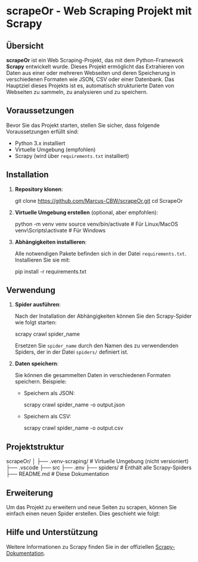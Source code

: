 
# scrapeOr - Web Scraping Projekt mit Scrapy

## Übersicht

**scrapeOr** ist ein Web Scraping-Projekt, das mit dem Python-Framework **Scrapy** entwickelt wurde. Dieses Projekt ermöglicht das Extrahieren von Daten aus einer oder mehreren Webseiten und deren Speicherung in verschiedenen Formaten wie JSON, CSV oder einer Datenbank. Das Hauptziel dieses Projekts ist es, automatisch strukturierte Daten von Webseiten zu sammeln, zu analysieren und zu speichern.

## Voraussetzungen

Bevor Sie das Projekt starten, stellen Sie sicher, dass folgende Voraussetzungen erfüllt sind:

- Python 3.x installiert
- Virtuelle Umgebung (empfohlen)
- Scrapy (wird über `requirements.txt` installiert)

## Installation

1. **Repository klonen**:


   git clone https://github.com/Marcus-CBW/scrapeOr.git
   cd ScrapeOr


2. **Virtuelle Umgebung erstellen** (optional, aber empfohlen):

 
   python -m venv venv
   source venv/bin/activate  # Für Linux/MacOS
   venv\Scripts\activate      # Für Windows


3. **Abhängigkeiten installieren**:

   Alle notwendigen Pakete befinden sich in der Datei `requirements.txt`. Installieren Sie sie mit:


   pip install -r requirements.txt


## Verwendung

1. **Spider ausführen**:

   Nach der Installation der Abhängigkeiten können Sie den Scrapy-Spider wie folgt starten:


   scrapy crawl spider_name


   Ersetzen Sie `spider_name` durch den Namen des zu verwendenden Spiders, der in der Datei `spiders/` definiert ist.

2. **Daten speichern**:

   Sie können die gesammelten Daten in verschiedenen Formaten speichern. Beispiele:

   - Speichern als JSON:

     scrapy crawl spider_name -o output.json


   - Speichern als CSV:

     scrapy crawl spider_name -o output.csv


## Projektstruktur


scrapeOr/
│
├── .venv-scraping/          # Virtuelle Umgebung (nicht versioniert)
├── .vscode
├── src
├── .env
├── spiders/                 # Enthält alle Scrapy-Spiders
├── README.md                # Diese Dokumentation


## Erweiterung

Um das Projekt zu erweitern und neue Seiten zu scrapen, können Sie einfach einen neuen Spider erstellen. Dies geschieht wie folgt:

## Hilfe und Unterstützung

Weitere Informationen zu Scrapy finden Sie in der offiziellen [Scrapy-Dokumentation](https://docs.scrapy.org/en/latest/).

